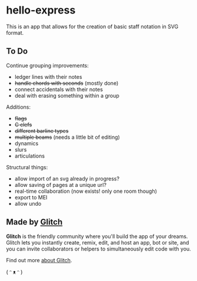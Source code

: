 # hello-express

This is an app that allows for the creation of basic staff notation in SVG format.


## To Do

Continue grouping improvements:
- ledger lines with their notes
- ~~handle chords with seconds~~ (mostly done)
- connect accidentals with their notes
- deal with erasing something within a group

Additions:
- ~~flags~~
- ~~C clefs~~
- ~~different barline types~~
- ~~multiple beams~~ (needs a little bit of editing)
- dynamics
- slurs
- articulations

Structural things:
- allow import of an svg already in progress?
- allow saving of pages at a unique url?
- real-time collaboration (now exists! only one room though)
- export to MEI
- allow undo


## Made by [Glitch](https://glitch.com/)

**Glitch** is the friendly community where you'll build the app of your dreams. Glitch lets you instantly create, remix, edit, and host an app, bot or site, and you can invite collaborators or helpers to simultaneously edit code with you.

Find out more [about Glitch](https://glitch.com/about).

( ᵔ ᴥ ᵔ )